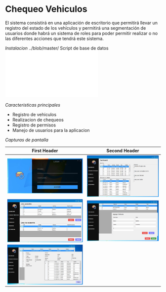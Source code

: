 # Chequeo Vehiculos

El sistema consistirá en una aplicación de escritorio que permitirá llevar un registro del estado de los vehículos y permitirá una segmentación de usuarios donde habrá un sistema de roles para poder permitir realizar o no las diferentes acciones que tendrá este sistema. 


*Instalacion*
../blob/master/
Script de base de datos ![Script Base de datos](../blob/master/Datos/DataBaseScript.txt)


*Caracteristicas principales*
- Registro de vehiculos
- Realizacion de chequeos
- Registro de permisos
- Manejo de usuarios para la aplicacion

*Capturas de pantalla*

First Header | Second Header
------------ | -------------
![Login ](https://raw.githubusercontent.com/BlaShadow/Prog3-Final/master/Presentacion/Capturas/Login.JPG)|![Dashboard ](https://raw.githubusercontent.com/BlaShadow/Prog3-Final/master/Presentacion/Capturas/Dashboard.JPG)
![Accesorios ](https://raw.githubusercontent.com/BlaShadow/Prog3-Final/master/Presentacion/Capturas/Accesorios.JPG)|![AgregarVehiculo ](https://raw.githubusercontent.com/BlaShadow/Prog3-Final/master/Presentacion/Capturas/AgregarVehiculo.JPG)
![DetallesChequeo ](https://raw.githubusercontent.com/BlaShadow/Prog3-Final/master/Presentacion/Capturas/DetalleChequeo.JPG)|

